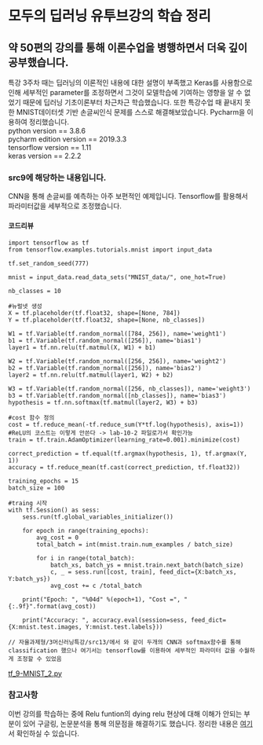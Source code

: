 # 모두의 딥러닝 유투브강의 학습 정리
## 약 50편의 강의를 통해 이론수업을 병행하면서 더욱 깊이 공부했습니다.
특강 3주차 때는 딥러닝의 이론적인 내용에 대한 설명이 부족했고 Keras를 사용함으로 인해 세부적인 parameter를 조정하면서 그것이 모델학습에 기여하는 영향을 알 수 없었기 때문에 딥러닝 기초이론부터
차근차근 학습했습니다. 또한 특강수업 때 끝내지 못한 MNIST데이터셋 기반 손글씨인식 문제를 스스로 해결해보았습니다. 
Pycharm을 이용하여 정리했습니다.\
python version == 3.8.6\
pycharm edition version == 2019.3.3\
tensorflow version == 1.11 \
keras version == 2.2.2

### src9에 해당하는 내용입니다.
CNN을 통해 손글씨를 예측하는 아주 보편적인 예제입니다. Tensorflow를 활용해서 파라미터값을 세부적으로 조정했습니다.

#### 코드리뷰
    import tensorflow as tf
    from tensorflow.examples.tutorials.mnist import input_data

    tf.set_random_seed(777)

    mnist = input_data.read_data_sets("MNIST_data/", one_hot=True)

    nb_classes = 10
    
    #뉴럴넷 생성
    X = tf.placeholder(tf.float32, shape=[None, 784])
    Y = tf.placeholder(tf.float32, shape=[None, nb_classes])

    W1 = tf.Variable(tf.random_normal([784, 256]), name='weight1')
    b1 = tf.Variable(tf.random_normal([256]), name='bias1')
    layer1 = tf.nn.relu(tf.matmul(X, W1) + b1)

    W2 = tf.Variable(tf.random_normal([256, 256]), name='weight2')
    b2 = tf.Variable(tf.random_normal([256]), name='bias2')
    layer2 = tf.nn.relu(tf.matmul(layer1, W2) + b2)

    W3 = tf.Variable(tf.random_normal([256, nb_classes]), name='weight3')
    b3 = tf.Variable(tf.random_normal([nb_classes]), name='bias3')
    hypothesis = tf.nn.softmax(tf.matmul(layer2, W3) + b3)

    #cost 함수 정의
    cost = tf.reduce_mean(-tf.reduce_sum(Y*tf.log(hypothesis), axis=1)) #ReLU의 코스트는 이렇게 안쓴다 -> lab-10-2 파일로가서 확인가능
    train = tf.train.AdamOptimizer(learning_rate=0.001).minimize(cost)

    correct_prediction = tf.equal(tf.argmax(hypothesis, 1), tf.argmax(Y, 1))
    accuracy = tf.reduce_mean(tf.cast(correct_prediction, tf.float32))

    training_epochs = 15
    batch_size = 100
  
    #traing 시작
    with tf.Session() as sess:
        sess.run(tf.global_variables_initializer())

        for epoch in range(training_epochs):
            avg_cost = 0
            total_batch = int(mnist.train.num_examples / batch_size)

            for i in range(total_batch):
                batch_xs, batch_ys = mnist.train.next_batch(batch_size)
                c, _ = sess.run([cost, train], feed_dict={X:batch_xs, Y:batch_ys})
                avg_cost += c /total_batch

        print("Epoch: ", "%04d" %(epoch+1), "Cost =", "{:.9f}".format(avg_cost))

        print("Accuracy: ", accuracy.eval(session=sess, feed_dict={X:mnist.test.images, Y:mnist.test.labels}))
        
    // 자율과제형/3머신러닝특강/src13/에서 와 같이 두개의 CNN과 softmax함수를 통해 classification 했으나 여기서는 tensorflow를 이용하여 세부적인 파라미터 값을 수월하게 조정할 수 있었음
[tf_9-MNIST_2.py](https://github.com/kdh7575070/taeha-kang/blob/main/%EC%9E%90%EC%9C%A8%EA%B3%BC%EC%A0%9C%ED%98%95/4%20%EB%A8%B8%EC%8B%A0%EB%9F%AC%EB%8B%9D%20%EA%B0%9C%EC%9D%B8%20%EA%B3%B5%EB%B6%80/tf_9-MNIST_2.py)

### 참고사항
이번 강의를 학습하는 중에 Relu funtion의 dying relu 현상에 대해 이해가 안되는 부분이 있어 구글링, 논문분석을 통해 의문점을 해결하기도 했습니다.
정리한 내용은 [여기](https://brunch.co.kr/@kdh7575070/27)서 확인하실 수 있습니다.
